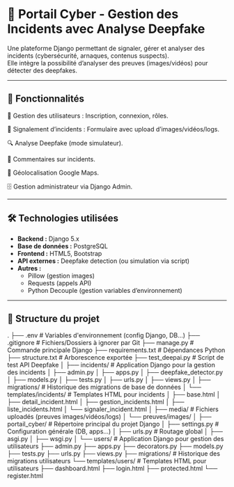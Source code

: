 # 🚨 Portail Cyber - Gestion des Incidents avec Analyse Deepfake

Une plateforme Django permettant de signaler, gérer et analyser des incidents (cybersécurité, arnaques, contenus suspects).  
Elle intègre la possibilité d’analyser des preuves (images/vidéos) pour détecter des deepfakes.

---

## 📌 Fonctionnalités
📌 Gestion des utilisateurs : Inscription, connexion, rôles.

🚨 Signalement d’incidents : Formulaire avec upload d’images/vidéos/logs.

🔍 Analyse Deepfake (mode simulateur).

💬 Commentaires sur incidents.

📍 Géolocalisation Google Maps.

🗄 Gestion administrateur via Django Admin.

---

## 🛠 Technologies utilisées
- **Backend :** Django 5.x
- **Base de données :** PostgreSQL
- **Frontend :** HTML5, Bootstrap
- **API externes :** Deepfake detection (ou simulation via script)
- **Autres :**
  - Pillow (gestion images)
  - Requests (appels API)
  - Python Decouple (gestion variables d’environnement)

---

## 📂 Structure du projet
.
├── .env                         # Variables d'environnement (config Django, DB…)
├── .gitignore                   # Fichiers/Dossiers à ignorer par Git
├── manage.py                    # Commande principale Django
├── requirements.txt             # Dépendances Python
├── structure.txt                # Arborescence exportée
├── test_deepai.py               # Script de test API Deepfake
│
├── incidents/                   # Application Django pour la gestion des incidents
│   ├── admin.py
│   ├── apps.py
│   ├── deepfake_detector.py
│   ├── models.py
│   ├── tests.py
│   ├── urls.py
│   ├── views.py
│   ├── migrations/              # Historique des migrations de base de données
│   └── templates/incidents/     # Templates HTML pour incidents
│       ├── base.html
│       ├── detail_incident.html
│       ├── gestion_incidents.html
│       ├── liste_incidents.html
│       └── signaler_incident.html
│
├── media/                       # Fichiers uploadés (preuves images/vidéos/logs)
│   └── preuves/images/
│
├── portail_cyber/               # Répertoire principal du projet Django
│   ├── settings.py               # Configuration générale (DB, apps…)
│   ├── urls.py                   # Routage global
│   ├── asgi.py
│   ├── wsgi.py
│
└── users/                       # Application Django pour gestion des utilisateurs
    ├── admin.py
    ├── apps.py
    ├── decorators.py
    ├── models.py
    ├── tests.py
    ├── urls.py
    ├── views.py
    ├── migrations/              # Historique des migrations utilisateurs
    └── templates/users/         # Templates HTML pour utilisateurs
        ├── dashboard.html
        ├── login.html
        ├── protected.html
        └── register.html
